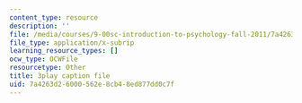```yaml
---
content_type: resource
description: ''
file: /media/courses/9-00sc-introduction-to-psychology-fall-2011/7a4263d26000562e8cb48ed877dd0c7f_lanmHS0JwYI.vtt
file_type: application/x-subrip
learning_resource_types: []
ocw_type: OCWFile
resourcetype: Other
title: 3play caption file
uid: 7a4263d2-6000-562e-8cb4-8ed877dd0c7f
---
```

